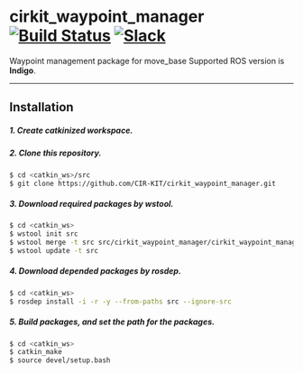 # cirkit_waypoint_manager [![Build Status](https://travis-ci.org/CIR-KIT/cirkit_waypoint_manager.svg?branch=indigo-devel)](https://travis-ci.org/CIR-KIT/cirkit_waypoint_manager) [![Slack](https://img.shields.io/badge/Slack-CIR--KIT-blue.svg)](http://cir-kit.slack.com/messages/cirkit_waypoint_manager)
Waypoint management package for move_base
Supported ROS version is **Indigo**.

---
## Installation
##### 1. Create **catkinized**  workspace.
##### 2. Clone this repository.
```bash
$ cd <catkin_ws>/src
$ git clone https://github.com/CIR-KIT/cirkit_waypoint_manager.git
```
##### 3. Download required packages by wstool.
```bash
$ cd <catkin_ws>
$ wstool init src
$ wstool merge -t src src/cirkit_waypoint_manager/cirkit_waypoint_manager.rosinstall
$ wstool update -t src
```
##### 4. Download depended packages by rosdep.
```bash
$ cd <catkin_ws>
$ rosdep install -i -r -y --from-paths src --ignore-src
```
##### 5. Build packages, and set the path for the packages.
```bash
$ cd <catkin_ws>
$ catkin_make
$ source devel/setup.bash
```
